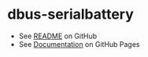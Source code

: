 # dbus-serialbattery

* See [README](https://github.com/mynamebestname/venus-os_dbus-serialbattery/blob/master/README.md) on GitHub
* See [Documentation](https://mynamebestname.github.io/venus-os_dbus-serialbattery_docs/) on GitHub Pages